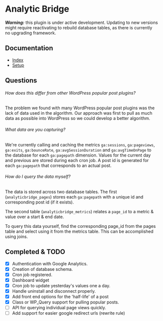 # Analytic Bridge

**_Warning:_** this plugin is under active development. Updating to new versions might require reactivating to rebuild database tables, as there is currently no upgrading framework.

## Documentation

- [Index](docs/index.md)
- [Setup](docs/setup.md)

## Questions

###### _How does this differ from other WordPress popular post plugins?_
The problem we found with many WordPress popular post plugins was the lack of data used in the algorithm. Our approach was first to pull as much data as possible into WordPress so we could develop a better algorithm.

###### _What data are you capturing?_
We're currently calling and caching the metrics `ga:sessions`, `ga:pageviews`, `ga:exits`, `ga:bounceRate`, `ga:avgSessionDuration` and `ga:avgTimeOnPage` to the database for each `ga:pagepath` dimension. Values for the current day and previous are stored during each cron job. A post id is generated for each `ga:pagepath` that corresponds to an actual post.

###### _How do I query the data myself?_
The data is stored across two database tables. The first (`analyticbridge_pages`) stores each `ga:pagepath` with a unique id and corresponding post id (if it exists).

The second table (`analyticbridge_metrics`) relates a `page_id` to a metric & value over a start & end date.

To query this data yourself, find the corresponding page_id from the pages table and select using it from the metrics table. This can be accomplished using joins.

## Completed & TODO

- [x] Authentication with Google Analytics.
- [x] Creation of database schema.
- [x] Cron job registered.
- [x] Dashboard widget
- [x] Cron job to update yesterday's values one a day.
- [x] Handle uninstall and disconnect properly.
- [x] Add front end options for the 'half-life' of a post
- [x] Class or WP_Query support for pulling popular posts.
- [ ] API for querying individual page views quickly.
- [ ] Add support for easier google redirect urls (rewrite rule)
